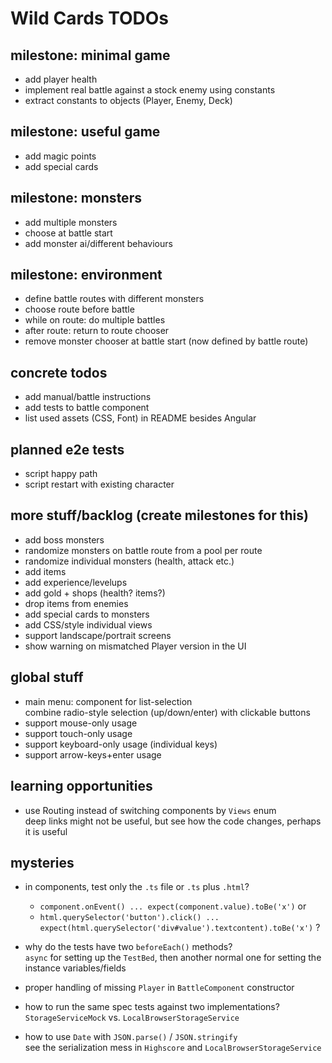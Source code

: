 # Wild Cards TODOs

## milestone: minimal game

- add player health
- implement real battle against a stock enemy using constants
- extract constants to objects (Player, Enemy, Deck)

## milestone: useful game

- add magic points
- add special cards

## milestone: monsters

- add multiple monsters
- choose at battle start
- add monster ai/different behaviours

## milestone: environment

- define battle routes with different monsters
- choose route before battle
- while on route: do multiple battles
- after route: return to route chooser
- remove monster chooser at battle start (now defined by battle route)

## concrete todos

- add manual/battle instructions
- add tests to battle component
- list used assets (CSS, Font) in README besides Angular

## planned e2e tests

- script happy path
- script restart with existing character

## more stuff/backlog (create milestones for this)

- add boss monsters
- randomize monsters on battle route from a pool per route
- randomize individual monsters (health, attack etc.)
- add items
- add experience/levelups
- add gold + shops (health? items?)
- drop items from enemies
- add special cards to monsters
- add CSS/style individual views
- support landscape/portrait screens
- show warning on mismatched Player version in the UI

## global stuff

- main menu: component for list-selection  
  combine radio-style selection (up/down/enter) with clickable buttons
- support mouse-only usage
- support touch-only usage
- support keyboard-only usage (individual keys)
- support arrow-keys+enter usage

## learning opportunities

- use Routing instead of switching components by `Views` enum  
  deep links might not be useful, but see how the code changes, perhaps it is useful

## mysteries

- in components, test only the `.ts` file or `.ts` plus `.html`?

  - `component.onEvent() ... expect(component.value).toBe('x')` or
  - `html.querySelector('button').click() ... expect(html.querySelector('div#value').textcontent).toBe('x')` ?

- why do the tests have two `beforeEach()` methods?  
  `async` for setting up the `TestBed`, then another normal one for setting the instance variables/fields

- proper handling of missing `Player` in `BattleComponent` constructor

- how to run the same spec tests against two implementations? `StorageServiceMock` vs. `LocalBrowserStorageService`

- how to use `Date` with `JSON.parse()` / `JSON.stringify`  
  see the serialization mess in `Highscore` and `LocalBrowserStorageService`
